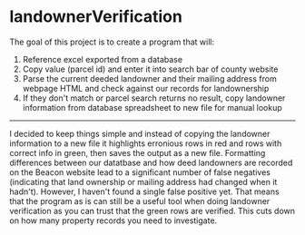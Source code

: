 # landownerVerification
The goal of this project is to create a program that will:
1) Reference excel exported from a database
2) Copy value (parcel id) and enter it into search bar of county website
3) Parse the current deeded landowner and their mailing address from webpage HTML and check against our records for landownership
4) If they don't match or parcel search returns no result, copy landowner information
   from database spreadsheet to new file for manual lookup
---------------------------------------------------------------------------------------------------------------
I decided to keep things simple and instead of copying the landowner information to a new file it highlights erronious rows in red and rows with correct info in green, then saves the output as a new file.
Formatting differences between our datatbase and how deed landowners are recorded on the Beacon website lead to a significant number of false negatives (indicating that land ownership or mailing address had changed when it hadn't).
However, I haven't found a single false positive yet. That means that the program as is can still be a useful tool when doing landowner verification as you can trust that the green rows are verified. This cuts down on how many property records you need to investigate.
